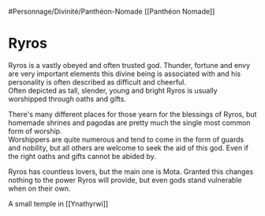 #Personnage/Divinité/Panthéon-Nomade [[Panthéon Nomade]] 
# Ryros
Ryros is a vastly obeyed and often trusted god. Thunder, fortune and envy are very important elements this divine being is associated with and his personality is often described as difficult and cheerful.  
Often depicted as tall, slender, young and bright Ryros is usually worshipped through oaths and gifts.  
  
There's many different places for those yearn for the blessings of Ryros, but homemade shrines and pagodas are pretty much the single most common form of worship.  
Worshippers are quite numerous and tend to come in the form of guards and nobility, but all others are welcome to seek the aid of this god. Even if the right oaths and gifts cannot be abided by.  
  
Ryros has countless lovers, but the main one is Mota. Granted this changes nothing to the power Ryros will provide, but even gods stand vulnerable when on their own.

A small temple in [[Ynathyrwi]]